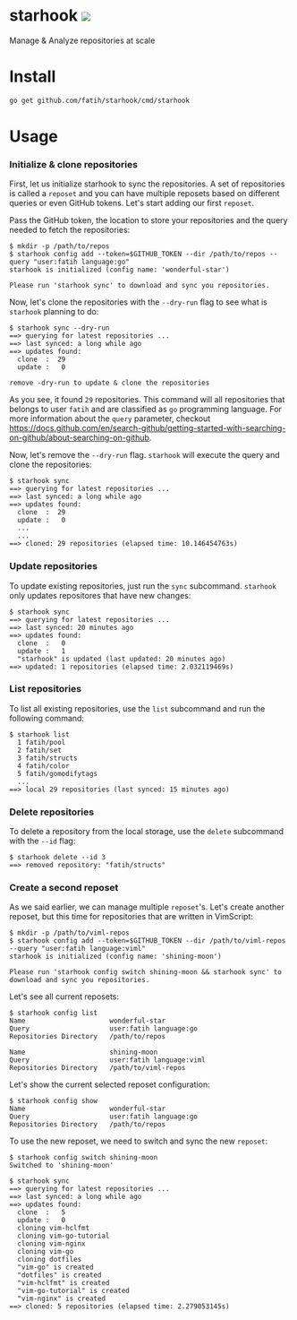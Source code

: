 # starhook [![](https://github.com/fatih/starhook/workflows/build/badge.svg)](https://github.com/fatih/starhook/actions)

Manage & Analyze repositories at scale

# Install

```bash
go get github.com/fatih/starhook/cmd/starhook
```


# Usage


### Initialize & clone repositories

First, let us initialize starhook to sync the repositories. A set of repositories is called a `reposet` and you can have multiple reposets based on different queries or even GitHub tokens. Let's start adding our first `reposet`.

Pass the GitHub token, the location to store your repositories and the query needed to fetch the repositories:

```
$ mkdir -p /path/to/repos
$ starhook config add --token=$GITHUB_TOKEN --dir /path/to/repos --query "user:fatih language:go" 
starhook is initialized (config name: 'wonderful-star')

Please run 'starhook sync' to download and sync you repositories.
```

Now, let's clone the repositories  with the `--dry-run` flag to see what is `starhook` planning to do:

```
$ starhook sync --dry-run
==> querying for latest repositories ...
==> last synced: a long while ago
==> updates found:
  clone  :  29
  update :   0

remove -dry-run to update & clone the repositories
```

As you see, it found `29` repositories. This command will all repositories that
belongs to user `fatih` and are classified as `go` programming language. For
more information about the `query` parameter, checkout
https://docs.github.com/en/search-github/getting-started-with-searching-on-github/about-searching-on-github. 

Now, let's remove the `--dry-run` flag. `starhook` will execute the query and clone the repositories: 

```
$ starhook sync
==> querying for latest repositories ...
==> last synced: a long while ago
==> updates found:
  clone  :  29
  update :   0
  ...
  ...
==> cloned: 29 repositories (elapsed time: 10.146454763s)
```

### Update repositories

To update existing repositories, just run the `sync` subcommand. `starhook` only updates repositores that have new changes:


```
$ starhook sync
==> querying for latest repositories ...
==> last synced: 20 minutes ago
==> updates found:
  clone  :   0
  update :   1
  "starhook" is updated (last updated: 20 minutes ago)
==> updated: 1 repositories (elapsed time: 2.032119469s)
```


### List repositories

To list all existing repositories, use the `list` subcommand and run the following command:

```
$ starhook list
  1 fatih/pool
  2 fatih/set
  3 fatih/structs
  4 fatih/color
  5 fatih/gomodifytags
  ...
==> local 29 repositories (last synced: 15 minutes ago)
```


### Delete repositories

To delete a repository from the local storage, use the `delete` subcommand with the `--id` flag:

```
$ starhook delete --id 3
==> removed repository: "fatih/structs"
```

### Create a second reposet

As we said earlier, we can manage multiple `reposet`'s. Let's create another reposet, but this time for repositories that are written in VimScript:

```
$ mkdir -p /path/to/viml-repos
$ starhook config add --token=$GITHUB_TOKEN --dir /path/to/viml-repos --query "user:fatih language:viml" 
starhook is initialized (config name: 'shining-moon')

Please run 'starhook config switch shining-moon && starhook sync' to download and sync you repositories.
```

Let's see all current reposets:

```
$ starhook config list
Name                     wonderful-star
Query                    user:fatih language:go
Repositories Directory   /path/to/repos

Name                     shining-moon
Query                    user:fatih language:viml
Repositories Directory   /path/to/viml-repos
```

Let's show the current selected reposet configuration:


```
$ starhook config show
Name                     wonderful-star
Query                    user:fatih language:go
Repositories Directory   /path/to/repos
```


To use the new reposet, we need to switch and sync the new `reposet`:

```
$ starhook config switch shining-moon
Switched to 'shining-moon'

$ starhook sync
==> querying for latest repositories ...
==> last synced: a long while ago
==> updates found:
  clone  :   5
  update :   0
  cloning vim-hclfmt
  cloning vim-go-tutorial
  cloning vim-nginx
  cloning vim-go
  cloning dotfiles
  "vim-go" is created
  "dotfiles" is created
  "vim-hclfmt" is created
  "vim-go-tutorial" is created
  "vim-nginx" is created
==> cloned: 5 repositories (elapsed time: 2.279053145s)
```

